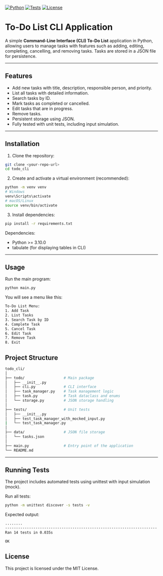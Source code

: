 [![Python](https://img.shields.io/badge/python-3.11-blue.svg)](https://www.python.org/) 
[![Tests](https://img.shields.io/badge/tests-passing-brightgreen)](https://github.com/your-username/todo_cli/actions)
[![License](https://img.shields.io/badge/license-MIT-lightgrey.svg)](LICENSE)

# To-Do List CLI Application

A simple **Command-Line Interface (CLI) To-Do List** application in Python, allowing users to manage tasks with features such as adding, editing, completing, cancelling, and removing tasks. Tasks are stored in a JSON file for persistence.

---

## Features

- Add new tasks with title, description, responsible person, and priority.
- List all tasks with detailed information.
- Search tasks by ID.
- Mark tasks as completed or cancelled.
- Edit tasks that are in progress.
- Remove tasks.
- Persistent storage using JSON.
- Fully tested with unit tests, including input simulation.

---

## Installation

1. Clone the repository:

```bash
git clone <your-repo-url>
cd todo_cli
```

2. Create and activate a virtual environment (recommended):
```bash
python -m venv venv
# Windows
venv\Scripts\activate
# macOS/Linux
source venv/bin/activate
```

3. Install dependencies:
```bash
pip install -r requirements.txt
```

Dependencies:
- Python >= 3.10.0
- tabulate (for displaying tables in CLI)

---

## Usage

Run the main program:
```bash
python main.py
```

You will see a menu like this:
```bash
To-Do List Menu:
1. Add Task
2. List Tasks
3. Search Task by ID
4. Complete Task
5. Cancel Task
6. Edit Task
7. Remove Task
8. Exit
```

## Project Structure

```bash
todo_cli/
│
├── todo/                  # Main package
│   ├── __init__.py
│   ├── cli.py             # CLI interface
│   ├── task_manager.py    # Task management logic
│   ├── task.py            # Task dataclass and enums
│   └── storage.py         # JSON storage handling
│
├── tests/                 # Unit tests
│   ├── __init__.py
│   ├── test_task_manager_with_mocked_input.py
|   └── test_task_manager.py
│
├── data/                  # JSON file storage
│   └── tasks.json
│
├── main.py                # Entry point of the application
└── README.md
```

---

## Running Tests

The project includes automated tests using unittest with input simulation (mock).

Run all tests:
```bash
python -m unittest discover -s tests -v
```

Expected output:
```bash
........
----------------------------------------------------------------------
Ran 14 tests in 0.035s

OK
```

## License

This project is licensed under the MIT License.
